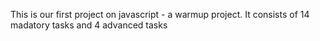 This is our first project on javascript - a warmup project.
It consists of 14 madatory tasks and 4 advanced tasks
